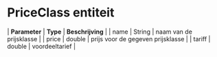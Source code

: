 ---
---

# PriceClass entiteit

| **Parameter** | **Type** | **Beschrijving** |
| name | String | naam van de prijsklasse |
| price | double | prijs voor de gegeven prijsklasse |
| tariff | double | voordeeltarief |